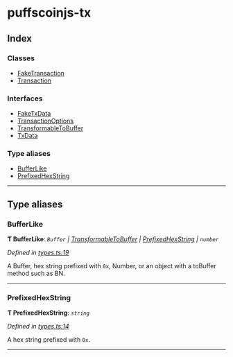 # puffscoinjs-tx

## Index

### Classes

- [FakeTransaction](classes/faketransaction.md)
- [Transaction](classes/transaction.md)

### Interfaces

- [FakeTxData](interfaces/faketxdata.md)
- [TransactionOptions](interfaces/transactionoptions.md)
- [TransformableToBuffer](interfaces/transformabletobuffer.md)
- [TxData](interfaces/txdata.md)

### Type aliases

- [BufferLike](#bufferlike)
- [PrefixedHexString](#prefixedhexstring)

---

## Type aliases

<a id="bufferlike"></a>

### BufferLike

**Ƭ BufferLike**: _`Buffer` \| [TransformableToBuffer](interfaces/transformabletobuffer.md) \| [PrefixedHexString](#prefixedhexstring) \| `number`_

_Defined in [types.ts:19](https://github.com/puffscoin/puffscoinjs-tx/blob/84f5b82/src/types.ts#L19)_

A Buffer, hex string prefixed with `0x`, Number, or an object with a toBuffer method such as BN.

---

<a id="prefixedhexstring"></a>

### PrefixedHexString

**Ƭ PrefixedHexString**: _`string`_

_Defined in [types.ts:14](https://github.com/puffscoin/puffscoinjs-tx/blob/84f5b82/src/types.ts#L14)_

A hex string prefixed with `0x`.

---

